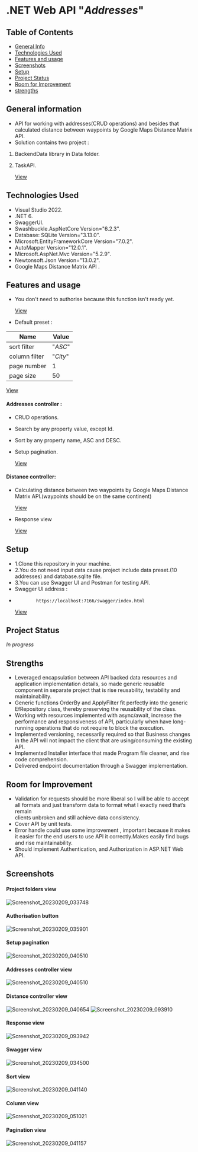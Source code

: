  # .NET Web API "_Addresses_"
 ## Table of Contents
* [General Info](#general-information)
* [Technologies Used](#technologies-used)
* [Features and usage](#features-and-usage)
* [Screenshots](#screenshots)
* [Setup](#setup)
* [Project Status](#project-status)
* [Room for Improvement](#room-for-improvement)
* [strengths](#strengths)

## General information
- API for working with addresses(CRUD operations) and besides that calculated distance between waypoints by Google Maps Distance Matrix API.
- Solution contains two project :  
 
1. BackendData library in  Data folder.

2. TaskAPI. 

   [View](#project-folders-view)

## Technologies Used
- Visual Studio 2022.
- .NET 6.
- SwaggerUI.
- Swashbuckle.AspNetCore Version="6.2.3".
- Database: SQLite Version="3.13.0".
- Microsoft.EntityFrameworkCore Version="7.0.2". 
- AutoMapper Version="12.0.1".
- Microsoft.AspNet.Mvc Version="5.2.9".
- Newtonsoft.Json Version="13.0.2".
- Google Maps Distance Matrix API .

## Features and usage
- You don't need to authorise because this function isn't ready yet.

   [View](#project-folders-view)

- Default preset :


|Name         |Value     |
|-------------|----------|
|sort filter  | "_ASC_"  |
|column filter| "_City_" |
|page number  | 1        |
|page size    | 50       |

  
  [View](#sort-view)

#### Addresses controller :
- CRUD operations.
- Search by any property value, except Id.
- Sort by any property name, ASC and DESC.
- Setup pagination.

   [View](#addresses-controller-view)


#### Distance controller:
- Calculating distance between two waypoints by Google Maps Distance Matrix API.(waypoints should be on the same continent)

   [View](#distance-controller-view)
   
 - Response view
 
   [View](#response-view)
   
## Setup
- 1.Clone this repository in your machine.
- 2.You do not need input data cause project include data preset.(10 addresses) and database.sqlite file.
- 3.You can use Swagger UI and Postman for testing API.
- Swagger UI address :          
-             https://localhost:7166/swagger/index.html
   
   [View](#swagger-view)


## Project Status

_In progress_ 

## Strengths
 - Leveraged encapsulation between API backed data resources and application implementation details, so made generic reusable component in separate project that is        rise reusability, testability and maintainability.
 - Generic functions OrderBy and ApplyFilter fit perfectly into the generic EfRepository class, thereby preserving the reusability of the class.
 - Working with resources implemented with async/await, increase the performance and responsiveness of API,
   particularly when have long-running operations that do not require to block the execution.
 - Implemented versioning, necessarily required so that Business changes in the API will not impact the client that are using/consuming the existing API.
 - Implemented Installer interface that made Program file cleaner, and rise code comprehension.
 - Delivered endpoint documentation through a Swagger implementation.

 ## Room for Improvement
- Validation for requests should be more liberal so I will be able to accept all formats and just transform data to format what I exactly need that’s remain  
  clients unbroken and still achieve data consistency.
- Cover API by unit tests.
- Error handle could use some improvement , important because it makes it easier for the end users to use API it correctly.Makes easily find bugs and rise               maintainability.
- Should implement Authentication, and Authorization in ASP.NET Web API.


## Screenshots
#### Project folders view
![Screenshot_20230209_033748](https://user-images.githubusercontent.com/61758319/217843639-9fd507e3-b5af-45b3-871a-1695caa7c086.png)

#### Authorisation button
![Screenshot_20230209_035901](https://user-images.githubusercontent.com/61758319/217848793-63b312fa-034b-4f44-b46a-7af5b2416062.png)

#### Setup pagination
![Screenshot_20230209_040510](https://user-images.githubusercontent.com/61758319/217850310-4359492c-5ad2-4b0a-bed6-8b93d2664396.png)

#### Addresses controller view
![Screenshot_20230209_040510](https://user-images.githubusercontent.com/61758319/217850310-4359492c-5ad2-4b0a-bed6-8b93d2664396.png)

#### Distance controller view
![Screenshot_20230209_040654](https://user-images.githubusercontent.com/61758319/217850979-1d0cfbac-7ce7-4613-9f9a-979734ad710d.png)
![Screenshot_20230209_093910](https://user-images.githubusercontent.com/61758319/217934543-13571f8b-570f-4ed3-977d-753428732ee5.png)

#### Response view
![Screenshot_20230209_093942](https://user-images.githubusercontent.com/61758319/217934024-aeabf9a2-609e-4242-bf85-ecff2cc5eb9f.png)

#### Swagger view
![Screenshot_20230209_034500](https://user-images.githubusercontent.com/61758319/217845307-674aa59e-76ef-4fc8-b429-16f8c0ab1f93.png)

#### Sort view
![Screenshot_20230209_041140](https://user-images.githubusercontent.com/61758319/217852231-51ad661d-08ac-4fb7-a3bc-44c4ac296643.png)

#### Column view
 ![Screenshot_20230209_051021](https://user-images.githubusercontent.com/61758319/217870261-fb22a9fb-7ab2-4524-9d93-27bce1de6ff3.png)

#### Pagination view
![Screenshot_20230209_041157](https://user-images.githubusercontent.com/61758319/217852305-b7cefbdd-e8c4-43cf-ad83-074be4d174ef.png)

 

 
 





 




